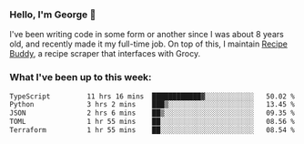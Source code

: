 ### Hello, I'm George 👋

I've been writing code in some form or another since I was about 8 years old, and recently made it my full-time job. On top of this, I maintain [Recipe Buddy](https://github.com/georgegebbett/recipe-buddy), a recipe scraper that interfaces with Grocy.  

<!--
**georgegebbett/georgegebbett** is a ✨ _special_ ✨ repository because its `README.md` (this file) appears on your GitHub profile.

Here are some ideas to get you started:

- 🔭 I’m currently working on ...
- 🌱 I’m currently learning ...
- 👯 I’m looking to collaborate on ...
- 🤔 I’m looking for help with ...
- 💬 Ask me about ...
- 📫 How to reach me: ...
- 😄 Pronouns: ...
- ⚡ Fun fact: ...
-->

### What I've been up to this week:
<!--START_SECTION:waka-->

```txt
TypeScript         11 hrs 16 mins  ████████████▓░░░░░░░░░░░░   50.02 %
Python             3 hrs 2 mins    ███▒░░░░░░░░░░░░░░░░░░░░░   13.45 %
JSON               2 hrs 6 mins    ██▒░░░░░░░░░░░░░░░░░░░░░░   09.35 %
TOML               1 hr 55 mins    ██░░░░░░░░░░░░░░░░░░░░░░░   08.56 %
Terraform          1 hr 55 mins    ██░░░░░░░░░░░░░░░░░░░░░░░   08.54 %
```

<!--END_SECTION:waka-->

